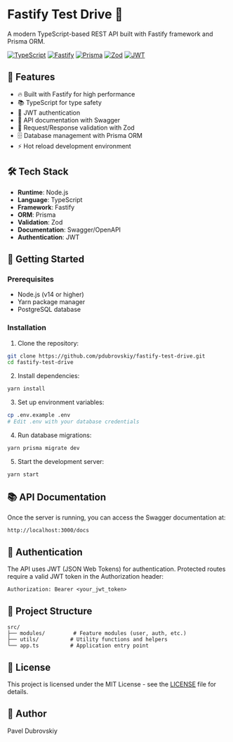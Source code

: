 # Fastify Test Drive 🚀

A modern TypeScript-based REST API built with Fastify framework and Prisma ORM.

[![TypeScript](https://img.shields.io/badge/TypeScript-007ACC?style=for-the-badge&logo=typescript&logoColor=white)](https://www.typescriptlang.org/)
[![Fastify](https://img.shields.io/badge/Fastify-000000?style=for-the-badge&logo=fastify&logoColor=white)](https://www.fastify.io/)
[![Prisma](https://img.shields.io/badge/Prisma-2D3748?style=for-the-badge&logo=prisma&logoColor=white)](https://www.prisma.io/)
[![Zod](https://img.shields.io/badge/Zod-3068B7?style=for-the-badge&logo=zod&logoColor=white)](https://zod.dev/)
[![JWT](https://img.shields.io/badge/JWT-000000?style=for-the-badge&logo=json-web-tokens&logoColor=white)](https://jwt.io/)

## 🌟 Features

- 🔥 Built with Fastify for high performance
- 📚 TypeScript for type safety
- 🔐 JWT authentication
- 📝 API documentation with Swagger
- 🎯 Request/Response validation with Zod
- 🗄️ Database management with Prisma ORM
- ⚡ Hot reload development environment

## 🛠️ Tech Stack

- **Runtime**: Node.js
- **Language**: TypeScript
- **Framework**: Fastify
- **ORM**: Prisma
- **Validation**: Zod
- **Documentation**: Swagger/OpenAPI
- **Authentication**: JWT

## 🚀 Getting Started

### Prerequisites

- Node.js (v14 or higher)
- Yarn package manager
- PostgreSQL database

### Installation

1. Clone the repository:
```bash
git clone https://github.com/pdubrovskiy/fastify-test-drive.git
cd fastify-test-drive
```

2. Install dependencies:
```bash
yarn install
```

3. Set up environment variables:
```bash
cp .env.example .env
# Edit .env with your database credentials
```

4. Run database migrations:
```bash
yarn prisma migrate dev
```

5. Start the development server:
```bash
yarn start
```

## 📚 API Documentation

Once the server is running, you can access the Swagger documentation at:
```
http://localhost:3000/docs
```

## 🔐 Authentication

The API uses JWT (JSON Web Tokens) for authentication. Protected routes require a valid JWT token in the Authorization header:
```
Authorization: Bearer <your_jwt_token>
```

## 📝 Project Structure

```
src/
├── modules/         # Feature modules (user, auth, etc.)
├── utils/          # Utility functions and helpers
└── app.ts          # Application entry point
```

## 📄 License

This project is licensed under the MIT License - see the [LICENSE](LICENSE) file for details.

## 👤 Author

Pavel Dubrovskiy